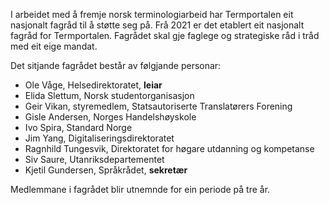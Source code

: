 I arbeidet med å fremje norsk terminologiarbeid har Termportalen eit
nasjonalt fagråd til å støtte seg på. Frå 2021 er det etablert eit
nasjonalt fagråd for Termportalen. Fagrådet skal gje faglege og
strategiske råd i tråd med eit eige mandat.

Det sitjande fagrådet består av følgjande personar:
- Ole Våge, Helsedirektoratet, **leiar**
- Elida Slettum, Norsk studentorganisasjon
- Geir Vikan, styremedlem, Statsautoriserte Translatørers Forening
- Gisle Andersen, Norges Handelshøyskole
- Ivo Spira, Standard Norge
- Jim Yang, Digitaliseringsdirektoratet
- Ragnhild Tungesvik, Direktoratet for høgare utdanning og kompetanse
- Siv Saure, Utanriksdepartementet
- Kjetil Gundersen, Språkrådet, **sekretær**

Medlemmane i fagrådet blir utnemnde for ein periode på tre år.
